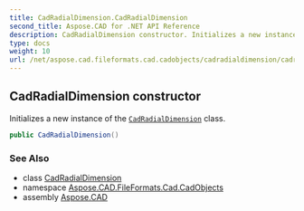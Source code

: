 ```yaml
---
title: CadRadialDimension.CadRadialDimension
second_title: Aspose.CAD for .NET API Reference
description: CadRadialDimension constructor. Initializes a new instance of the CadRadialDimension class
type: docs
weight: 10
url: /net/aspose.cad.fileformats.cad.cadobjects/cadradialdimension/cadradialdimension/
---
```

## CadRadialDimension constructor

Initializes a new instance of the [`CadRadialDimension`](../) class.

```csharp
public CadRadialDimension()
```

### See Also

* class [CadRadialDimension](../)
* namespace [Aspose.CAD.FileFormats.Cad.CadObjects](../../cadradialdimension/)
* assembly [Aspose.CAD](../../../)


